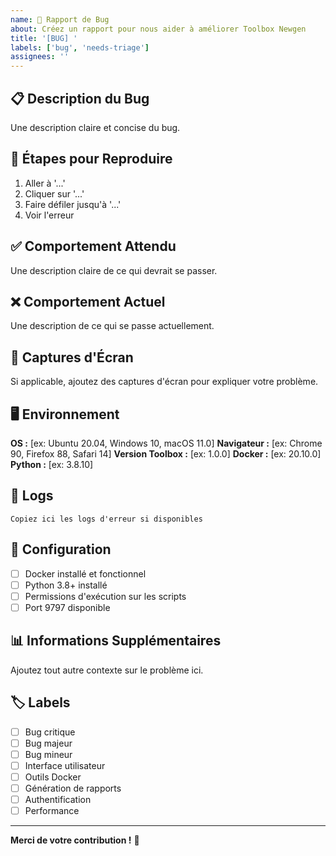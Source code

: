```yaml
---
name: 🐛 Rapport de Bug
about: Créez un rapport pour nous aider à améliorer Toolbox Newgen
title: '[BUG] '
labels: ['bug', 'needs-triage']
assignees: ''
---
```


## 📋 Description du Bug

Une description claire et concise du bug.

## 🔄 Étapes pour Reproduire

1. Aller à '...'
2. Cliquer sur '...'
3. Faire défiler jusqu'à '...'
4. Voir l'erreur

## ✅ Comportement Attendu

Une description claire de ce qui devrait se passer.

## ❌ Comportement Actuel

Une description de ce qui se passe actuellement.

## 📸 Captures d'Écran

Si applicable, ajoutez des captures d'écran pour expliquer votre problème.

## 🖥️ Environnement

**OS :** [ex: Ubuntu 20.04, Windows 10, macOS 11.0]
**Navigateur :** [ex: Chrome 90, Firefox 88, Safari 14]
**Version Toolbox :** [ex: 1.0.0]
**Docker :** [ex: 20.10.0]
**Python :** [ex: 3.8.10]

## 📝 Logs

```
Copiez ici les logs d'erreur si disponibles
```

## 🔧 Configuration

- [ ] Docker installé et fonctionnel
- [ ] Python 3.8+ installé
- [ ] Permissions d'exécution sur les scripts
- [ ] Port 9797 disponible

## 📊 Informations Supplémentaires

Ajoutez tout autre contexte sur le problème ici.

## 🏷️ Labels

- [ ] Bug critique
- [ ] Bug majeur
- [ ] Bug mineur
- [ ] Interface utilisateur
- [ ] Outils Docker
- [ ] Génération de rapports
- [ ] Authentification
- [ ] Performance

---

**Merci de votre contribution !** 🙏 